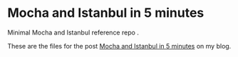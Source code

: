 # Mocha and Istanbul in 5 minutes




Minimal Mocha and Istanbul reference repo .
   



These are the files for the post [Mocha and Istanbul in 5 minutes](http://blog.jpalardy.com/posts/mocha-and-istanbul-in-5-minute/) on my blog.


